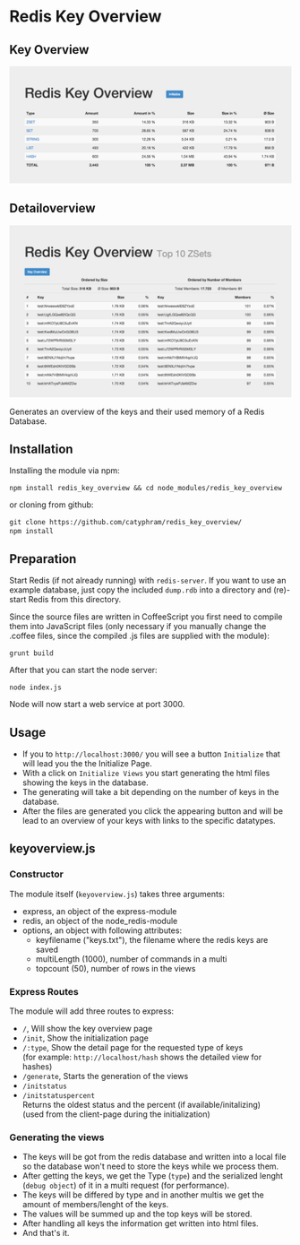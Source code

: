 # Redis Key Overview

## Key Overview

![overview of all keys](./imgs/keyoverview.png?raw=true "overview of all keys")

## Detailoverview

![detailed overview of a key type](./imgs/detailoverview.png?raw=true "detailoverview of key types")

Generates an overview of the keys and their used memory of a Redis Database.

## Installation

Installing the module via npm:

	npm install redis_key_overview && cd node_modules/redis_key_overview

or cloning from github:

	git clone https://github.com/catyphram/redis_key_overview/
	npm install

	
## Preparation

Start Redis (if not already running) with `redis-server`. If you want to use an example database, just copy the included `dump.rdb` into a directory and (re)-start Redis from this directory.

Since the source files are written in CoffeeScript you first need to compile them into JavaScript files (only necessary if you manually change the .coffee files, since the compiled .js files are supplied with the module):

	grunt build

After that you can start the node server:

	node index.js

Node will now start a web service at port 3000.


## Usage

* If you to `http://localhost:3000/` you will see a button `Initialize` that will lead you the the Initialize Page.  
* With a click on `Initialize Views` you start generating the html files showing the keys in the database.  
* The generating will take a bit depending on the number of keys in the database.  
* After the files are generated you click the appearing button and will be lead to an overview of your keys with links to the specific datatypes.


## keyoverview.js

### Constructor

The module itself (`keyoverview.js`) takes three arguments:

* express, an object of the express-module
* redis, an object of the node_redis-module
* options, an object with following attributes:
	* keyfilename ("keys.txt"), the filename where the redis keys are saved
	* multiLength (1000), number of commands in a multi
	* topcount (50), number of rows in the views

### Express Routes

The module will add three routes to express:

* `/`, Will show the key overview page  
* `/init`, Show the initialization page  
* `/:type`, Show the detail page for the requested type of keys  
(for example: `http://localhost/hash` shows the detailed view for hashes)
* `/generate`, Starts the generation of the views  
* `/initstatus`  
* `/initstatuspercent`  
Returns the oldest status and the percent (if available/initalizing)  
(used from the client-page during the initialization)  


### Generating the views

* The keys will be got from the redis database and written into a local file so the database won't need to store the keys while we process them.  
* After getting the keys, we get the Type (`type`) and the serialized lenght (`debug object`) of it in a multi request (for performance).  
* The keys will be differed by type and in another multis we get the amount of members/lenght of the keys.  
* The values will be summed up and the top keys will be stored.  
* After handling all keys the information get written into html files.  
* And that's it.